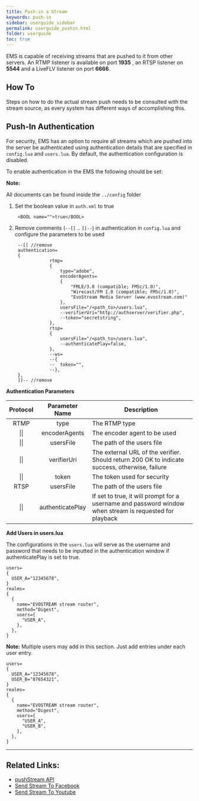 ```yaml
---
title: Push-in a Stream
keywords: push-in
sidebar: userguide_sidebar
permalink: userguide_pushin.html
folder: userguide 
toc: true
---
```


EMS is capable of receiving streams that are pushed to it from other servers. An RTMP listener is available on port **1935** , an RTSP listener on **5544** and a LiveFLV listener on port **6666**.



## How To

Steps on how to do the actual stream push needs to be consulted with the stream source, as every system has different ways of accomplishing this.



## Push-In Authentication

For security, EMS has an option to require all streams which are pushed into the server be authenticated using authentication details that are specified in `config.lua` and `users.lua`. By default, the authentication configuration is disabled.

To enable authentication in the EMS the following should be set:

**Note:**

All documents can be found inside the `../config` folder

1. Set the boolean value in `auth.xml` to true

   ```
    <BOOL name="">true</BOOL>

   ```

2. Remove comments (`--[[` .. `]]--`) in authentication in `config.lua` and configure the parameters to be used

   ```
    --[[ //remove
    authentication=
    {
   				rtmp=
   				{
   					type="adobe",
   					encoderAgents=
   					{
   						"FMLE/3.0 (compatible; FMSc/1.0)",
   						"Wirecast/FM 1.0 (compatible; FMSc/1.0)",
   						"EvoStream Media Server (www.evostream.com)"
   					},
   					usersFile="/<path_to>/users.lua",
   					--verifierUri="http://authserver/verifier.php",
   					--token="secretstring",
   				},
   				rtsp=
   				{
   					usersFile="/<path_to>/users.lua",
   					--authenticatePlay=false,
   				},
   				--ws=
   				--{
   				--	token="",
   				--},
    },  
    ]]-- //remove
   ```

**Authentication Parameters** 

| Protocol |  Parameter Name  | Description                              |
| :------: | :--------------: | ---------------------------------------- |
|   RTMP   |       type       | The RTMP type                            |
|   \|\|   |  encoderAgents   | The encoder agent to be used             |
|   \|\|   |    usersFile     | The path of the users file               |
|   \|\|   |   verifierUri    | The external URL of the verifier. Should return 200 OK to indicate success, otherwise, failure |
|   \|\|   |      token       | The token used for security              |
|   RTSP   |    usersFile     | The path of the users file               |
|   \|\|   | authenticatePlay | If set to true, it will prompt for a username and password window when stream is requested for playback |



**Add Users in users.lua**

The configurations in the `users.lua` will serve as the username and password that needs to be inputted in the authentication window if authenticatePlay is set to true.

```
users=
{
  USER_A="12345678",
}
realms=
{
  {
    name="EVOSTREAM stream router",
    method="Digest",
    users={
      "USER_A",
    },
  },
}

```

**Note:** Multiple users may add in this section. Just add entries under each user entry.

```
users=
{
  USER_A="12345678",
  USER_B="87654321",
}
realms=
{
  {
    name="EVOSTREAM stream router",
    method="Digest",
    users={
      "USER_A",
      "USER_B",
    },
  },
}
```

------

## Related Links:

- [pushStream API](api_pushStream.html)
- [Send Stream To Facebook](userguide_send.html#facebook-live)
- [Send Stream To Youtube](userguide_send.html#youtube-live)